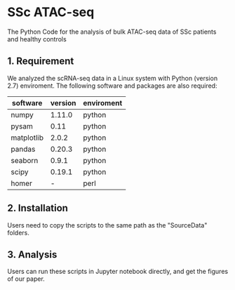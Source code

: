 # SSc ATAC-seq

The Python Code for the analysis of bulk ATAC-seq data of SSc patients and healthy controls

## 1. Requirement

We analyzed the scRNA-seq data in a Linux system with Python (version 2.7) enviroment. The following software and packages are also required:

software|version|enviroment
-|-|-
numpy|1.11.0|python
pysam|0.11|python 
matplotlib|2.0.2|python 
pandas|0.20.3|python
seaborn|0.9.1|python
scipy|0.19.1|python
homer|-|perl

## 2. Installation

Users need to copy the scripts to the same path as the "SourceData" folders.


## 3. Analysis
Users can run these scripts in Jupyter notebook directly, and get the figures of our paper.



